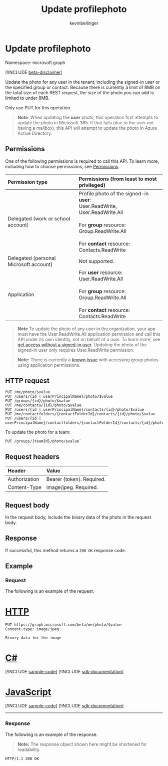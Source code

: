 ﻿---
title: "Update profilephoto"
description: "Update the photo for any user in the tenant including the signed-in user, or the specified group or contact. Since there"
localization_priority: Normal
doc_type: apiPageType
ms.prod: ""
author: "kevinbellinger"
---

# Update profilephoto

Namespace: microsoft.graph

[!INCLUDE [beta-disclaimer](../../includes/beta-disclaimer.md)]

Update the photo for any user in the tenant, including the signed-in user or the specified group or contact. Because there
is currently a limit of 8MB on the total size of each REST request, the size of the photo you can add is limited to under 8MB.

Only use PUT for this operation.

> **Note**:  When updating the **user** photo, this operation first attempts to update the photo in Microsoft 365. If that fails (due to the user not having a mailbox), this API will attempt to update the photo in Azure Active Directory.

## Permissions

One of the following permissions is required to call this API. To learn more, including how to choose permissions, see [Permissions](/graph/permissions-reference).

| Permission type                        | Permissions (from least to most privileged)                                                                                                                                                              |
| :------------------------------------- | :------------------------------------------------------------------------------------------------------------------------------------------------------------------------------------------------------- |
| Delegated (work or school account)     | Profile photo of the signed-in **user**:<br/>User.ReadWrite, User.ReadWrite.All<br /><br />For **group** resource:<br />Group.ReadWrite.All<br /><br />For **contact** resource:<br />Contacts.ReadWrite |
| Delegated (personal Microsoft account) | Not supported.                                                                                                                                                                                           |
| Application                            | For **user** resource:<br/>User.ReadWrite.All<br /><br />For **group** resource:<br />Group.ReadWrite.All<br /><br />For **contact** resource:<br />Contacts.ReadWrite                                   |

> **Note** To update the photo of any user in the organization, your app must have the User.ReadWrite.All application permission and call this API under its own identity, not on behalf of a user. To learn more, see [get access without a signed-in user](/graph/auth-v2-service). Updating the photo of the signed-in user only requires User.ReadWrite permission.

> **Note:**  There is currently a [known issue](/graph/known-issues#groups) with accessing group photos using application permissions.

## HTTP request

<!-- { "blockType": "ignored" } -->

```http
PUT /me/photo/$value
PUT /users/{id | userPrincipalName}/photo/$value
PUT /groups/{id}/photo/$value
PUT /me/contacts/{id}/photo/$value
PUT /users/{id | userPrincipalName}/contacts/{id}/photo/$value
PUT /me/contactfolders/{contactFolderId}/contacts/{id}/photo/$value
PUT /users/{id | userPrincipalName}/contactfolders/{contactFolderId}/contacts/{id}/photo/$value
```

To update the photo for a team:

<!-- { "blockType": "ignored" } -->

```http
PUT /groups/{teamId}/photo/$value`
```

## Request headers

| Header        | Value                     |
| :------------ | :------------------------ |
| Authorization | Bearer {token}. Required. |
| Content-Type  | image/jpeg. Required.     |

## Request body

In the request body, include the binary data of the photo in the request body.

## Response

If successful, this method returns a `200 OK` response code.

## Example

### Request

The following is an example of the request.

# [HTTP](#tab/http)

<!-- {
  "blockType": "request",
  "name": "update_profilephoto"
}-->

```http
PUT https://graph.microsoft.com/beta/me/photo/$value
Content-type: image/jpeg

Binary data for the image

```

# [C#](#tab/csharp)

[!INCLUDE [sample-code](../includes/snippets/csharp/update-profilephoto-csharp-snippets.md)]
[!INCLUDE [sdk-documentation](../includes/snippets/snippets-sdk-documentation-link.md)]

# [JavaScript](#tab/javascript)

[!INCLUDE [sample-code](../includes/snippets/javascript/update-profilephoto-javascript-snippets.md)]
[!INCLUDE [sdk-documentation](../includes/snippets/snippets-sdk-documentation-link.md)]

---

### Response

The following is an example of the response. 

>**Note:** The response object shown here might be shortened for readability.

<!-- {
  "blockType": "response",
  "truncated": true,
  "@odata.type": "microsoft.graph.profilePhoto"
} -->

```http
HTTP/1.1 200 OK
```

<!-- uuid: 8fcb5dbc-d5aa-4681-8e31-b001d5168d79
2015-10-25 14:57:30 UTC -->

<!--
{
  "type": "#page.annotation",
  "description": "Update profilephoto",
  "keywords": "",
  "section": "documentation",
  "tocPath": "",
  "suppressions": [
  ]
}
-->
